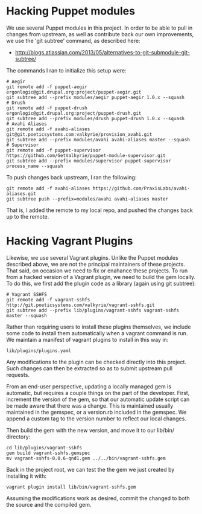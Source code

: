 Hacking Puppet modules
======================

We use several Puppet modules in this project. In order to be able to pull in
changes from upstream, as well as contribute back our own improvements, we use
the 'git subtree' command, as described here:

* http://blogs.atlassian.com/2013/05/alternatives-to-git-submodule-git-subtree/

The commands I ran to initialize this setup were:

    # Aegir
    git remote add -f puppet-aegir ergonlogic@git.drupal.org:project/puppet-aegir.git
    git subtree add --prefix modules/aegir puppet-aegir 1.0.x --squash
    # Drush
    git remote add -f puppet-drush ergonlogic@git.drupal.org:project/puppet-drush.git
    git subtree add --prefix modules/drush puppet-drush 1.0.x --squash
    # Avahi Aliases
    git remote add -f avahi-aliases git@git.poeticsystems.com:valkyrie/provision_avahi.git
    git subtree add --prefix modules/avahi avahi-aliases master --squash
    # Supervisor
    git remote add -f puppet-supervisor https://github.com/GetValkyrie/puppet-module-supervisor.git
    git subtree add --prefix modules/supervisor puppet-supervisor process_name --squash

To push changes back upstream, I ran the following:

    git remote add -f avahi-aliases https://github.com/PraxisLabs/avahi-aliases.git
    git subtree push --prefix=modules/avahi avahi-aliases master

That is, I added the remote to my local repo, and pushed the changes back up to
the remote.


Hacking Vagrant Plugins
=======================

Likewise, we use several Vagrant plugins. Unlike the Puppet modules described
above, we are not the principal maintainers of these projects. That said, on
occasion we need to fix or enahance these projects. To run from a hacked
version of a Vagrant plugin, we need to build the gem locally. To do this, we
first add the plugin code as a library (again using git subtree):

    # Vagrant SSHFS
    git remote add -f vagrant-sshfs http://git.poeticsystems.com/valkyrie/vagrant-sshfs.git
    git subtree add --prefix lib/plugins/vagrant-sshfs vagrant-sshfs master --squash

Rather than requiring users to install these plugins themselves, we include
some code to install them automatically when a vagrant command is run. We
maintain a manifest of vagrant plugins to install in this way in:

    lib/plugins/plugins.yaml

Any modifications to the plugin can be checked directly into this project. Such
changes can then be extracted so as to submit upstream pull requests.

From an end-user perspective, updating a locally managed gem is automatic, but
requires a couple things on the part of the developer. First, increment the
version of the gem, so that our automatic update script can be made aware that
there was a change. This is maintained usually maintained in the gemspec, or a
version.rb included in the gemspec. We append a custom tag to the version
number to reflect our local changes.

Then build the gem with the new version, and move it to our lib/bin/ directory:

    cd lib/plugins/vagrant-sshfs
    gem build vagrant-sshfs.gemspec
    mv vagrant-sshfs-0.0.6-qnd1.gem ../../bin/vagrant-sshfs.gem

Back in the project root, we can test the the gem we just created by installing
it with:

    vagrant plugin install lib/bin/vagrant-sshfs.gem

Assuming the modifications work as desired, commit the changed to both the
source and the compiled gem.

